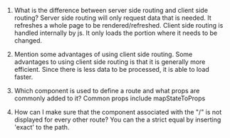 1. What is the difference between server side routing and client side routing?
    Server side routing will only request data that is needed. It refreshes a whole page to be rendered/refreshed.
    Client side routing is handled internally by js. It only loads the portion where it needs to be changed.

2. Mention some advantages of using client side routing.
    Some advantages to using client side routing is that it is generally more efficient. Since there is less data to be processed, it is able to load faster.
    
3. Which component is used to define a route and what props are commonly added to it?
    <Route path = '' components={} />
    Common props include mapStateToProps
    
4. How can I make sure that the component associated with the "/" is not displayed for every other route?
    You can the a strict equal by inserting 'exact' to the path.
